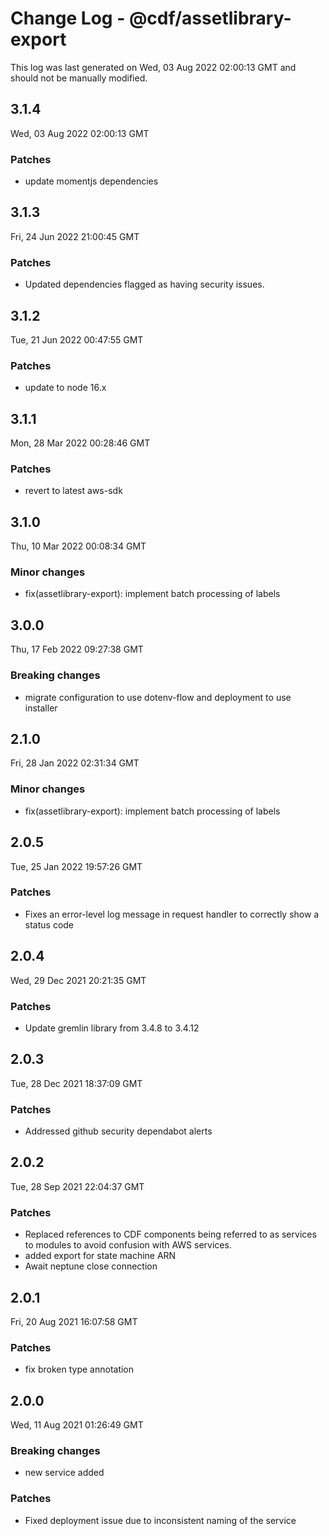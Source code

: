 # Change Log - @cdf/assetlibrary-export

This log was last generated on Wed, 03 Aug 2022 02:00:13 GMT and should not be manually modified.

## 3.1.4

Wed, 03 Aug 2022 02:00:13 GMT

### Patches

- update momentjs dependencies

## 3.1.3

Fri, 24 Jun 2022 21:00:45 GMT

### Patches

- Updated dependencies flagged as having security issues.

## 3.1.2

Tue, 21 Jun 2022 00:47:55 GMT

### Patches

- update to node 16.x

## 3.1.1

Mon, 28 Mar 2022 00:28:46 GMT

### Patches

- revert to latest aws-sdk

## 3.1.0

Thu, 10 Mar 2022 00:08:34 GMT

### Minor changes

- fix(assetlibrary-export): implement batch processing of labels

## 3.0.0

Thu, 17 Feb 2022 09:27:38 GMT

### Breaking changes

- migrate configuration to use dotenv-flow and deployment to use installer

## 2.1.0

Fri, 28 Jan 2022 02:31:34 GMT

### Minor changes

- fix(assetlibrary-export): implement batch processing of labels

## 2.0.5

Tue, 25 Jan 2022 19:57:26 GMT

### Patches

- Fixes an error-level log message in request handler to correctly show a status code

## 2.0.4

Wed, 29 Dec 2021 20:21:35 GMT

### Patches

- Update gremlin library from 3.4.8 to 3.4.12

## 2.0.3

Tue, 28 Dec 2021 18:37:09 GMT

### Patches

- Addressed github security dependabot alerts

## 2.0.2

Tue, 28 Sep 2021 22:04:37 GMT

### Patches

- Replaced references to CDF components being referred to as services to modules to avoid confusion with AWS services.
- added export for state machine ARN
- Await neptune close connection

## 2.0.1

Fri, 20 Aug 2021 16:07:58 GMT

### Patches

- fix broken type annotation

## 2.0.0

Wed, 11 Aug 2021 01:26:49 GMT

### Breaking changes

- new service added

### Patches

- Fixed deployment issue due to inconsistent naming of the service

